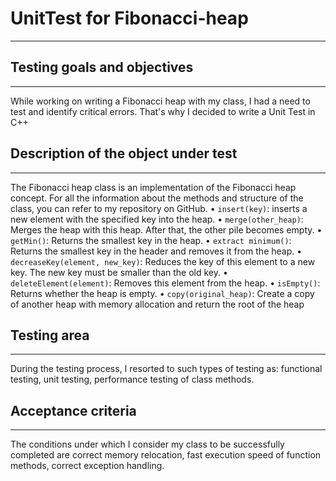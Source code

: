 # UnitTest for Fibonacci-heap
---

## Testing goals and objectives
---
While working on writing a Fibonacci heap with my class, I had a need to test and identify critical errors. That's why I decided to write a Unit Test in C++


## Description of the object under test
---
The Fibonacci heap class is an implementation of the Fibonacci heap concept. For all the information about the methods and structure of the class, you can refer to my repository on GitHub.
• `insert(key)`: inserts a new element with the specified key into the heap.
• `merge(other_heap)`: Merges the heap with this heap. After that, the other pile becomes empty.
• `getMin()`: Returns the smallest key in the heap.
• `extract minimum()`: Returns the smallest key in the header and removes it from the heap.
• `decreaseKey(element, new_key)`: Reduces the key of this element to a new key. The new key must be smaller than the old key.
• `deleteElement(element)`: Removes this element from the heap.
• `isEmpty()`: Returns whether the heap is empty.
• `copy(original_heap)`: Create a copy of another heap with memory allocation and return the root of the heap


## Testing area
---
During the testing process, I resorted to such types of testing as: functional testing, unit testing, performance testing of class methods.

## Acceptance criteria
---
The conditions under which I consider my class to be successfully completed are correct memory relocation, fast execution speed of function methods, correct exception handling.

